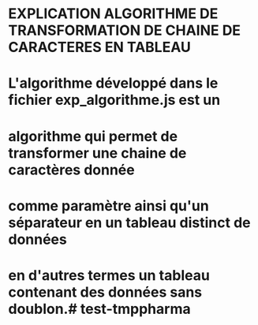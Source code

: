# EXPLICATION ALGORITHME DE TRANSFORMATION DE CHAINE DE CARACTERES EN TABLEAU
# L'algorithme développé dans le fichier exp_algorithme.js est un
# algorithme qui permet de transformer une chaine de caractères donnée
# comme paramètre ainsi qu'un séparateur en un tableau distinct de données
# en d'autres termes un tableau contenant des données sans doublon.# test-tmppharma
